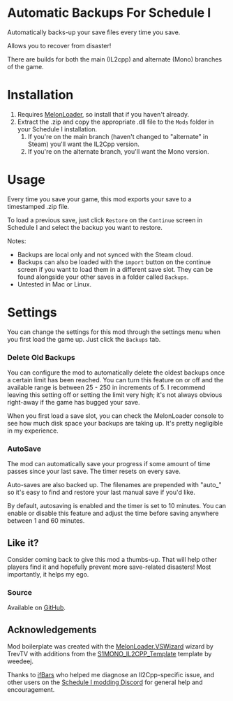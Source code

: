 # Automatic Backups For Schedule I
Automatically backs-up your save files every time you save.  
  
Allows you to recover from disaster!
  

There are builds for both the main (IL2cpp) and alternate (Mono) branches of the game.
  
# Installation
1. Requires [MelonLoader](https://melonwiki.xyz/), so install that if you haven't already.
1. Extract the .zip and copy the appropriate .dll file to the `Mods` folder in your Schedule I installation.
	1. If you're on the main branch (haven't changed to "alternate" in Steam) you'll want the IL2Cpp version.
	1. If you're on the alternate branch, you'll want the Mono version.

# Usage
Every time you save your game, this mod exports your save to a timestamped .zip file.
  
To load a previous save, just click `Restore` on the `Continue` screen in Schedule I and select the backup you want to restore.

Notes:
- Backups are local only and not synced with the Steam cloud.
- Backups can also be loaded with the `import` button on the continue screen if you want to load them in a different save slot.
They can be found alongside your other saves in a folder called `Backups`.
- Untested in Mac or Linux.

# Settings
You can change the settings for this mod through the settings menu when you first load the game up. Just click the `Backups` tab.
  
### Delete Old Backups
You can configure the mod to automatically delete the oldest backups once a certain limit has been reached.
You can turn this feature on or off and the available range is between 25 - 250 in increments of 5. I recommend leaving this setting off or setting the limit very high; it's not always obvious right-away if the game has bugged your save.

When you first load a save slot, you can check the MelonLoader console to see how much disk space your backups are taking up. It's pretty negligible in my experience.

### AutoSave
The mod can automatically save your progress if some amount of time passes since your last save. The timer resets on every save.  

Auto-saves are also backed up. The filenames are prepended with "auto_" so it's easy to find and restore your last manual save if you'd like.

By default, autosaving is enabled and the timer is set to 10 minutes. You can enable or disable this feature and adjust the time before saving anywhere between 1 and 60 minutes.

## Like it?
Consider coming back to give this mod a thumbs-up. That will help other players find it and hopefully prevent more save-related disasters! Most importantly, it helps my ego.

### Source
Available on [GitHub](https://github.com/coderTrevor/Automatic_Backups).
  
## Acknowledgements
Mod boilerplate was created with the [MelonLoader.VSWizard](https://github.com/TrevTV/MelonLoader.VSWizard) wizard by TrevTV with additions from the [S1MONO_IL2CPP_Template](https://github.com/weedeej/S1MONO_IL2CPP_Template) template by weedeej.

Thanks to [ifBars](https://github.com/ifBars) who helped me diagnose an Il2Cpp-specific issue,
and other users on the [Schedule I modding Discord](https://discord.gg/BK9fMnCb) for general help and encouragement.